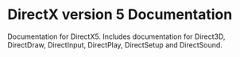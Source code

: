 # DirectX version 5 Documentation
 Documentation for DirectX5.  Includes documentation for Direct3D, DirectDraw, DirectInput, DirectPlay, DirectSetup and DirectSound.
